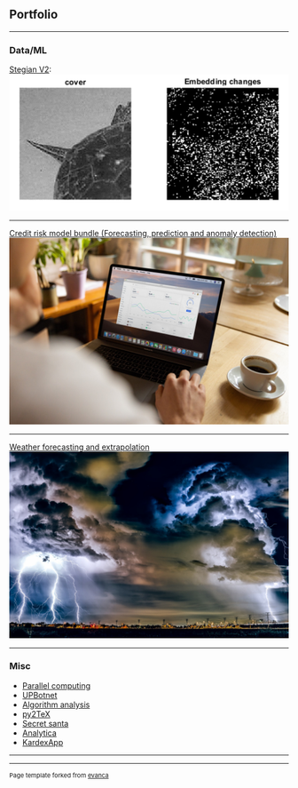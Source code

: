 ## Portfolio

---

### Data/ML 

[Stegian V2](/projects/stegian/):
<img src="images/projects/stegian.png?raw=true"/>

---
[Credit risk model bundle (Forecasting, prediction and anomaly detection)](/projects/creditRisk/)
<img src="images/projects/creditRisk/forecasting.jpg?raw=true"/>

---
[Weather forecasting and extrapolation](/projects/weather/)
<img src="images/projects/weather.jpg?raw=true"/>

---

### Misc 

- [Parallel computing](/projects/parallel/)
- [UPBotnet](https://github.com/intentodemusico/BotnetsHeterogeneas/blob/master/README.md)
- [Algorithm analysis](/projects/algorithms/)
- [py2TeX](/projects/py2tex/) 
- [Secret santa](/projects/santa/)
- [Analytica](/projects/analytica/)
- [KardexApp](/projects/kardex/)

---




---
<p style="font-size:11px">Page template forked from <a href="https://github.com/evanca/quick-portfolio">evanca</a></p>
<!-- Remove above link if you don't want to attibute -->
